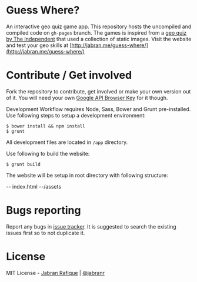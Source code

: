 # Guess Where?

An interactive geo quiz game app. This repository hosts the uncompiled and compiled code on `gh-pages` branch. The games is inspired from a [geo quiz by The Independent](http://www.telegraph.co.uk/travel/citybreaks/11825481/Quiz-Can-you-identify-these-cities.html) that used a collection of static images. Visit the website and test your geo skills at [http://jabran.me/guess-where/](http://jabran.me/guess-where/)

# Contribute / Get involved
Fork the repository to contribute, get involved or make your own version out of it. You will need your own [Google API Browser Key](https://console.developers.google.com/) for it though.

Development Workflow requires Node, Sass, Bower and Grunt pre-installed. Use following steps to setup a development environment:

```shell
$ bower install && npm install
$ grunt
```
All development files are located in `/app` directory.

Use following to build the website:

```shell
$ grunt build
```
The website will be setup in root directory with following structure:

-- index.html
--/assets

# Bugs reporting
Report any bugs in [issue tracker](https://github.com/jabranr/guess-where/issues). It is suggested to search the existing issues first so to not duplicate it.

# License
MIT License - [Jabran Rafique](http://jabran.me) | [@jabranr](https://twitter.com/jabranr)
